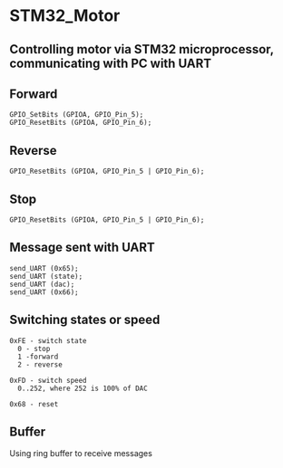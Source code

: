 # STM32_Motor
Controlling motor via STM32 microprocessor, communicating with PC with UART
---

## Forward  
```text
GPIO_SetBits (GPIOA, GPIO_Pin_5);
GPIO_ResetBits (GPIOA, GPIO_Pin_6);
```
## Reverse
```text
GPIO_ResetBits (GPIOA, GPIO_Pin_5 | GPIO_Pin_6);
```
## Stop
```text
GPIO_ResetBits (GPIOA, GPIO_Pin_5 | GPIO_Pin_6);
```
## Message sent with UART
```text
send_UART (0x65);			
send_UART (state);
send_UART (dac);
send_UART (0x66);
```
## Switching states or speed
```text
0xFE - switch state
  0 - stop
  1 -forward
  2 - reverse
  
0xFD - switch speed
  0..252, where 252 is 100% of DAC
  
0x68 - reset
```
## Buffer
Using ring buffer to receive messages
